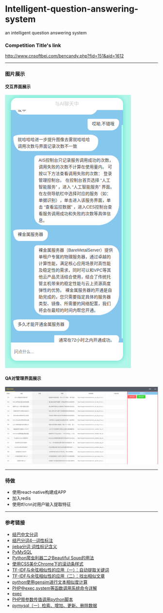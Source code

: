# Intelligent-question-answering-system
an intelligent question answering system 

### Competition Title's link 
http://www.cnsoftbei.com/bencandy.php?fid=151&aid=1612

**********************

### 图片展示

#### 交互界面展示

![交互界面展示](./imgs/1.png)

#### QA对管理界面展示

![QA对管理界面展示](./imgs/2.png)


**********************

### 待做

- 使用react-native构建成APP
- 加入redis
- 使用tf/cnn对用户输入提取特征


**********************


### 参考链接

- [结巴中文分词](https://github.com/fxsjy/jieba)
- [结巴分词4--词性标注](http://www.cnblogs.com/zhbzz2007/p/6165442.html)
- [jieba分词 词性标记含义](https://blog.csdn.net/qq_19707521/article/details/78431745)
- [PyMySQL](https://github.com/PyMySQL/PyMySQL)
- [Python爬虫利器二之Beautiful Soup的用法](https://cuiqingcai.com/1319.html)
- [使用CSS美化Chrome下的滚动条样式](https://blog.csdn.net/u014291497/article/details/74937783)
- [TF-IDF与余弦相似性的应用（一）：自动提取关键词](http://www.ruanyifeng.com/blog/2013/03/tf-idf.html)
- [TF-IDF与余弦相似性的应用（二）：找出相似文章](http://www.ruanyifeng.com/blog/2013/03/cosine_similarity.html)
- [python使用gensim进行文本相似度计算](https://blog.csdn.net/lom9357bye/article/details/73136117)
- [PHP中exec,system等函数调用系统命令详解](https://my.oschina.net/junn/blog/93028)
- [exec](http://php.net/manual/zh/function.exec.php)
- [PHP带参数传值调用python脚本](http://www.zongk.com/zongk/95.html)
- [pymysql（一）检索、增加、更新、删除数据](https://blog.csdn.net/m0_37422217/article/details/76696740)

